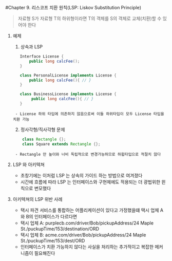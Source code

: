#Chapter 9. 리스코프 치환 원칙(LSP: Liskov Substitution Principle)

>  자료형 S가 자료형 T의 하위형이라면 T의 객체를 S의 객체로 교체(치환)할 수 있어야 한다 

1. 예제
    1. 상속과 LSP
    ```java
       Interface License {
           public long calcFee();
       }
   
       class PersonalLicense implements License {
           public long calcFee(){ // }
       }
   
       class BusinessLicense implements License {
            public long calcFee(){ // }   
       }
    ```
        - License 하위 타입에 의존하지 않음으로써 이들 하위타입이 모두 License 타입을 치환 가능
   
   2. 정사각형/직사각형 문제
   ```java
       class Rectangle {};
       class Square extends Rectangle {};
   ``` 
        - Rectangle 만 높이와 너비 독립적으로 변경가능하므로 하윕타입으로 적절치 않다
        
2. LSP 와 아키텍쳐
    - 초창기에는 이처럼 LSP 는 상속의 가이드 하는 방법으로 여겨졌다
    - 시간에 흐름에 따라 LSP 는 인터페이스와 구현체에도 적용되는 더 광법위한 윈칙으로 변모했다
    
3. 아키텍쳐의 LSP 위반 사례
    - 택시 파견 서비스를 통합하는 어플리케이션이 있다고 가정했을떄 택시 업체 A와 B의 인터페이스가 다르다면
    - 택시 업체 A: purplecb.com/driver/Bob/pickupAddress/24 Maple St./puckupTime/153/destination/ORD
    - 택시 업체 B: acme.com/driver/Bob/pickupAddress/24 Maple St./puckupTime/153/dest/ORD
    - 인터페이스가 치환 가능하지 않다는 사실을 처리하는 추가적이고 복잡한 메커니즘이 필요해진다 
